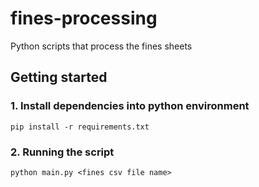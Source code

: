 # fines-processing
Python scripts that process the fines sheets

## Getting started

### 1. Install dependencies into python environment

```
pip install -r requirements.txt
```

### 2. Running the script
```
python main.py <fines csv file name>
```

